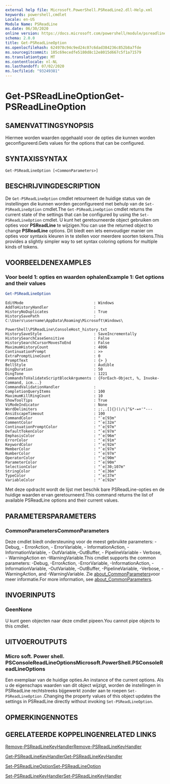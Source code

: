 ```yaml
---
external help file: Microsoft.PowerShell.PSReadLine2.dll-Help.xml
keywords: powershell,cmdlet
Locale: en-US
Module Name: PSReadLine
ms.date: 06/30/2020
online version: https://docs.microsoft.com/powershell/module/psreadline/get-psreadlineoption?view=powershell-6&WT.mc_id=ps-gethelp
schema: 2.0.0
title: Get-PSReadLineOption
ms.openlocfilehash: 624978c94c9ed24c07c6dad384236c852b8a7fde
ms.sourcegitcommit: 105c69ecedfe5180d8c12e8015d667c5f1a71579
ms.translationtype: MT
ms.contentlocale: nl-NL
ms.lasthandoff: 07/02/2020
ms.locfileid: "93249381"
---
```

# <span data-ttu-id="1320e-103">Get-PSReadLineOption</span><span class="sxs-lookup"><span data-stu-id="1320e-103">Get-PSReadLineOption</span></span>

## <span data-ttu-id="1320e-104">SAMENVATTING</span><span class="sxs-lookup"><span data-stu-id="1320e-104">SYNOPSIS</span></span>
<span data-ttu-id="1320e-105">Hiermee worden waarden opgehaald voor de opties die kunnen worden geconfigureerd.</span><span class="sxs-lookup"><span data-stu-id="1320e-105">Gets values for the options that can be configured.</span></span>

## <span data-ttu-id="1320e-106">SYNTAXIS</span><span class="sxs-lookup"><span data-stu-id="1320e-106">SYNTAX</span></span>

```
Get-PSReadLineOption [<CommonParameters>]
```

## <span data-ttu-id="1320e-107">BESCHRIJVING</span><span class="sxs-lookup"><span data-stu-id="1320e-107">DESCRIPTION</span></span>

<span data-ttu-id="1320e-108">De `Get-PSReadLineOption` cmdlet retourneert de huidige status van de instellingen die kunnen worden geconfigureerd met behulp van de `Set-PSReadLineOption` cmdlet.</span><span class="sxs-lookup"><span data-stu-id="1320e-108">The `Get-PSReadLineOption` cmdlet returns the current state of the settings that can be configured by using the `Set-PSReadLineOption` cmdlet.</span></span> <span data-ttu-id="1320e-109">U kunt het geretourneerde object gebruiken om opties voor **PSReadLine** te wijzigen.</span><span class="sxs-lookup"><span data-stu-id="1320e-109">You can use the returned object to change **PSReadLine** options.</span></span> <span data-ttu-id="1320e-110">Dit biedt een iets eenvoudiger manier om opties voor syntaxis kleuren in te stellen voor meerdere soorten tokens.</span><span class="sxs-lookup"><span data-stu-id="1320e-110">This provides a slightly simpler way to set syntax coloring options for multiple kinds of tokens.</span></span>

## <span data-ttu-id="1320e-111">VOORBEELDEN</span><span class="sxs-lookup"><span data-stu-id="1320e-111">EXAMPLES</span></span>

### <span data-ttu-id="1320e-112">Voor beeld 1: opties en waarden ophalen</span><span class="sxs-lookup"><span data-stu-id="1320e-112">Example 1: Get options and their values</span></span>

```powershell
Get-PSReadLineOption
```

```Output
EditMode                               : Windows
AddToHistoryHandler                    :
HistoryNoDuplicates                    : True
HistorySavePath                        : C:\Users\username\AppData\Roaming\Microsoft\Windows\
                                         PowerShell\PSReadLine\ConsoleHost_history.txt
HistorySaveStyle                       : SaveIncrementally
HistorySearchCaseSensitive             : False
HistorySearchCursorMovesToEnd          : False
MaximumHistoryCount                    : 4096
ContinuationPrompt                     : >>
ExtraPromptLineCount                   : 0
PromptText                             : {> }
BellStyle                              : Audible
DingDuration                           : 50
DingTone                               : 1221
CommandsToValidateScriptBlockArguments : {ForEach-Object, %, Invoke-Command, icm...}
CommandValidationHandler               :
CompletionQueryItems                   : 100
MaximumKillRingCount                   : 10
ShowToolTips                           : True
ViModeIndicator                        : None
WordDelimiters                         : ;:,.[]{}()/\|^&*-=+'"---
AnsiEscapeTimeout                      : 100
CommandColor                           : "`e[93m"
CommentColor                           : "`e[32m"
ContinuationPromptColor                : "`e[97m"
DefaultTokenColor                      : "`e[97m"
EmphasisColor                          : "`e[96m"
ErrorColor                             : "`e[91m"
KeywordColor                           : "`e[92m"
MemberColor                            : "`e[97m"
NumberColor                            : "`e[97m"
OperatorColor                          : "`e[90m"
ParameterColor                         : "`e[90m"
SelectionColor                         : "`e[30;107m"
StringColor                            : "`e[36m"
TypeColor                              : "`e[37m"
VariableColor                          : "`e[92m"
```

<span data-ttu-id="1320e-113">Met deze opdracht wordt de lijst met beschik bare PSReadLine-opties en de huidige waarden ervan geretourneerd.</span><span class="sxs-lookup"><span data-stu-id="1320e-113">This command returns the list of available PSReadLine options and their current values.</span></span>

## <span data-ttu-id="1320e-114">PARAMETERS</span><span class="sxs-lookup"><span data-stu-id="1320e-114">PARAMETERS</span></span>

### <span data-ttu-id="1320e-115">CommonParameters</span><span class="sxs-lookup"><span data-stu-id="1320e-115">CommonParameters</span></span>

<span data-ttu-id="1320e-116">Deze cmdlet biedt ondersteuning voor de meest gebruikte parameters: -Debug, - ErrorAction, - ErrorVariable, - InformationAction, -InformationVariable, - OutVariable,-OutBuffer, - PipelineVariable - Verbose, - WarningAction en -WarningVariable.</span><span class="sxs-lookup"><span data-stu-id="1320e-116">This cmdlet supports the common parameters: -Debug, -ErrorAction, -ErrorVariable, -InformationAction, -InformationVariable, -OutVariable, -OutBuffer, -PipelineVariable, -Verbose, -WarningAction, and -WarningVariable.</span></span> <span data-ttu-id="1320e-117">Zie [about_CommonParameters](http://go.microsoft.com/fwlink/?LinkID=113216)voor meer informatie.</span><span class="sxs-lookup"><span data-stu-id="1320e-117">For more information, see [about_CommonParameters](http://go.microsoft.com/fwlink/?LinkID=113216).</span></span>

## <span data-ttu-id="1320e-118">INVOER</span><span class="sxs-lookup"><span data-stu-id="1320e-118">INPUTS</span></span>

### <span data-ttu-id="1320e-119">Geen</span><span class="sxs-lookup"><span data-stu-id="1320e-119">None</span></span>

<span data-ttu-id="1320e-120">U kunt geen objecten naar deze cmdlet pipeen.</span><span class="sxs-lookup"><span data-stu-id="1320e-120">You cannot pipe objects to this cmdlet.</span></span>

## <span data-ttu-id="1320e-121">UITVOER</span><span class="sxs-lookup"><span data-stu-id="1320e-121">OUTPUTS</span></span>

### <span data-ttu-id="1320e-122">Micro soft. Power shell. PSConsoleReadLineOptions</span><span class="sxs-lookup"><span data-stu-id="1320e-122">Microsoft.PowerShell.PSConsoleReadLineOptions</span></span>

<span data-ttu-id="1320e-123">Een exemplaar van de huidige opties.</span><span class="sxs-lookup"><span data-stu-id="1320e-123">An instance of the current options.</span></span> <span data-ttu-id="1320e-124">Als u de eigenschaps waarden van dit object wijzigt, worden de instellingen in PSReadLine rechtstreeks bijgewerkt zonder aan te roepen `Set-PSReadLineOption` .</span><span class="sxs-lookup"><span data-stu-id="1320e-124">Changing the property values of this object updates the settings in PSReadLine directly without invoking `Set-PSReadLineOption`.</span></span>

## <span data-ttu-id="1320e-125">OPMERKINGEN</span><span class="sxs-lookup"><span data-stu-id="1320e-125">NOTES</span></span>

## <span data-ttu-id="1320e-126">GERELATEERDE KOPPELINGEN</span><span class="sxs-lookup"><span data-stu-id="1320e-126">RELATED LINKS</span></span>

[<span data-ttu-id="1320e-127">Remove-PSReadLineKeyHandler</span><span class="sxs-lookup"><span data-stu-id="1320e-127">Remove-PSReadLineKeyHandler</span></span>](Remove-PSReadLineKeyHandler.md)

[<span data-ttu-id="1320e-128">Get-PSReadLineKeyHandler</span><span class="sxs-lookup"><span data-stu-id="1320e-128">Get-PSReadLineKeyHandler</span></span>](Get-PSReadLineKeyHandler.md)

[<span data-ttu-id="1320e-129">Set-PSReadLineOption</span><span class="sxs-lookup"><span data-stu-id="1320e-129">Set-PSReadLineOption</span></span>](Set-PSReadLineOption.md)

[<span data-ttu-id="1320e-130">Set-PSReadLineKeyHandler</span><span class="sxs-lookup"><span data-stu-id="1320e-130">Set-PSReadLineKeyHandler</span></span>](Set-PSReadLineKeyHandler.md)
